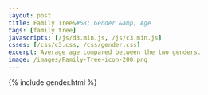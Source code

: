 ```yaml
---
layout: post
title: Family Tree&#58; Gender &amp; Age
tags: [family tree]
javascripts: [/js/d3.min.js, /js/c3.min.js]
csses: [/css/c3.css, /css/gender.css]
excerpt: Average age compared between the two genders.
image: /images/Family-Tree-icon-200.png
---
```


{% include gender.html %}
